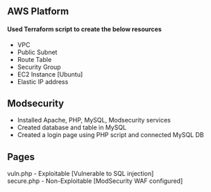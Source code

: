 ## AWS Platform
#### Used Terraform script to create the below resources
- VPC
- Public Subnet
- Route Table
- Security Group
- EC2 Instance [Ubuntu]
- Elastic IP address

## Modsecurity
- Installed Apache, PHP, MySQL, Modsecurity services
- Created database and table in MySQL
- Created a login page using PHP script and connected MySQL DB

## Pages
vuln.php - Exploitable [Vulnerable to SQL injection] <br>
secure.php - Non-Exploitable [ModSecurity WAF configured]
